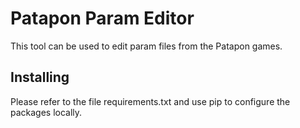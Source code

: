 # Patapon Param Editor

This tool can be used to edit param files from the Patapon games.

## Installing

Please refer to the file requirements.txt and use pip to configure the packages locally.
